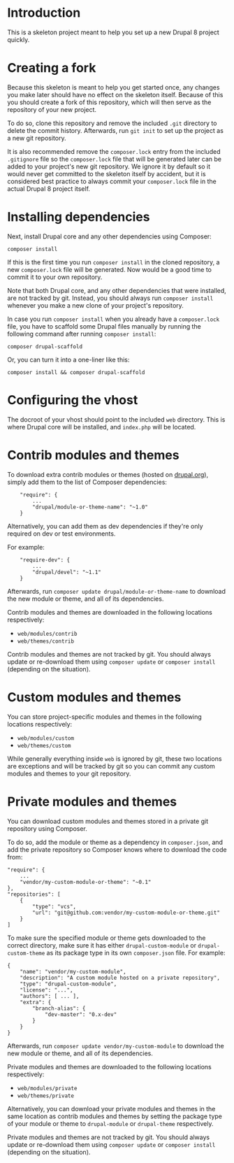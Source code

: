 # Introduction

This is a skeleton project meant to help you set up a new Drupal 8 project quickly.

# Creating a fork

Because this skeleton is meant to help you get started once, any changes you make later should have no effect on the skeleton itself. 
Because of this you should create a fork of this repository, which will then serve as the repository of your new project.

To do so, clone this repository and remove the included `.git` directory to delete the commit history. Afterwards, run `git init` to set up the project as a new git repository.

It is also recommended remove the `composer.lock` entry from the included `.gitignore` file so the `composer.lock` file that will be generated later can be added to your project's new git repository. 
We ignore it by default so it would never get committed to the skeleton itself by accident, but it is considered best practice to always commit your `composer.lock` file in the actual Drupal 8 project itself.

# Installing dependencies

Next, install Drupal core and any other dependencies using Composer:
 
    composer install
    
If this is the first time you run `composer install` in the cloned repository, a new `composer.lock` file will be generated. Now would be a good time to commit it to your own repository.

Note that both Drupal core, and any other dependencies that were installed, are not tracked by git. Instead, you should always run `composer install` whenever you make a new clone of your project's repository.

In case you run `composer install` when you already have a `composer.lock` file, you have to scaffold some Drupal files manually by running the following command after running `composer install`:

    composer drupal-scaffold
    
Or, you can turn it into a one-liner like this:

    composer install && composer drupal-scaffold
    
# Configuring the vhost

The docroot of your vhost should point to the included `web` directory. This is where Drupal core will be installed, and `index.php` will be located.

# Contrib modules and themes

To download extra contrib modules or themes (hosted on [drupal.org](http://www.drupal.org)), simply add them to the list of Composer dependencies:

        "require": {
            ...
            "drupal/module-or-theme-name": "~1.0"
        }
        
Alternatively, you can add them as dev dependencies if they're only required on dev or test environments.

For example:

        "require-dev": {
            ...
            "drupal/devel": "~1.1"
        }
        
Afterwards, run `composer update drupal/module-or-theme-name` to download the new module or theme, and all of its dependencies.
        
Contrib modules and themes are downloaded in the following locations respectively:

* `web/modules/contrib`
* `web/themes/contrib`
    
Contrib modules and themes are not tracked by git. You should always update or re-download them using `composer update` or `composer install` (depending on the situation).

# Custom modules and themes

You can store project-specific modules and themes in the following locations respectively:

* `web/modules/custom`
* `web/themes/custom`

While generally everything inside `web` is ignored by git, these two locations are exceptions and will be tracked by git so you can commit any custom modules and themes to your git repository.

# Private modules and themes

You can download custom modules and themes stored in a private git repository using Composer.

To do so, add the module or theme as a dependency in `composer.json`, and add the private repository so Composer knows where to download the code from:

    "require": {
        ...
        "vendor/my-custom-module-or-theme": "~0.1"
    },
    "repositories": [
        {
            "type": "vcs",
            "url": "git@github.com:vendor/my-custom-module-or-theme.git"
        }
    ]
    
To make sure the specified module or theme gets downloaded to the correct directory, make sure it has either `drupal-custom-module` or `drupal-custom-theme` as its package type in its own `composer.json` file.
For example:

    {
        "name": "vendor/my-custom-module",
        "description": "A custom module hosted on a private repository",
        "type": "drupal-custom-module",
        "license": "...",
        "authors": [ ... ],
        "extra": {
            "branch-alias": {
                "dev-master": "0.x-dev"
            }
        }
    }
    
Afterwards, run `composer update vendor/my-custom-module` to download the new module or theme, and all of its dependencies.
    
Private modules and themes are downloaded to the following locations respectively:

* `web/modules/private`
* `web/themes/private`

Alternatively, you can download your private modules and themes in the same location as contrib modules and themes by setting the package type of your module or theme to `drupal-module` or `drupal-theme` respectively.
 
Private modules and themes are not tracked by git. You should always update or re-download them using `composer update` or `composer install` (depending on the situation).
